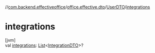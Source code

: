 //[com.backend.effectiveoffice](../../../index.md)/[office.effective.dto](../index.md)/[UserDTO](index.md)/[integrations](integrations.md)

# integrations

[jvm]\
val [integrations](integrations.md): [List](https://kotlinlang.org/api/latest/jvm/stdlib/kotlin.collections/-list/index.html)&lt;[IntegrationDTO](../-integration-d-t-o/index.md)&gt;?
